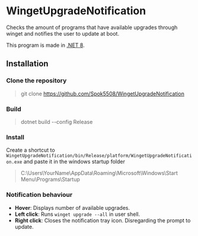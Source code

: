# WingetUpgradeNotification

Checks the amount of programs that have available upgrades through winget and notifies the user to update at boot.

This program is made in [.NET 8](https://dotnet.microsoft.com/en-us/download/dotnet/8.0).

## Installation
### Clone the repository
> git clone https://github.com/Spok5508/WingetUpgradeNotification

### Build
> dotnet build --config Release

### Install
Create a shortcut to ```WingetUpgradeNotification/bin/Release/platform/WingetUpgradeNotification.exe``` and paste it in the windows startup folder
> C:\Users\YourName\AppData\Roaming\Microsoft\Windows\Start Menu\Programs\Startup

### Notification behaviour
- **Hover**: Displays number of available upgrades.
- **Left click**: Runs ```winget upgrade --all``` in user shell.
- **Right click**: Closes the notification tray icon. Disregarding the prompt to update.

